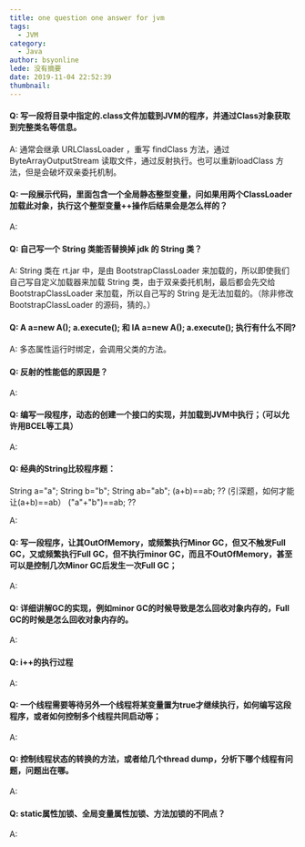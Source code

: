 ```yaml
---
title: one question one answer for jvm
tags:
  - JVM
category:
  - Java
author: bsyonline
lede: 没有摘要
date: 2019-11-04 22:52:39
thumbnail:
---
```




#### Q: 写一段将目录中指定的.class文件加载到JVM的程序，并通过Class对象获取到完整类名等信息。

A: 通常会继承 URLClassLoader ，重写 findClass 方法，通过 ByteArrayOutputStream 读取文件，通过反射执行。也可以重新loadClass 方法，但是会破坏双亲委托机制。

#### Q: 一段展示代码，里面包含一个全局静态整型变量，问如果用两个ClassLoader加载此对象，执行这个整型变量++操作后结果会是怎么样的？

A:  

#### Q: 自己写一个 String 类能否替换掉 jdk 的 String 类？

A: String 类在 rt.jar 中，是由 BootstrapClassLoader 来加载的，所以即使我们自己写自定义加载器来加载 String 类，由于双亲委托机制，最后都会先交给 BootstrapClassLoader 来加载，所以自己写的 String 是无法加载的。（除非修改 BootstrapClassLoader 的源码，猜的。）

#### Q: A a=new A(); a.execute(); 和 IA a=new A(); a.execute(); 执行有什么不同?

A: 多态属性运行时绑定，会调用父类的方法。

#### Q: 反射的性能低的原因是？

A: 

#### Q: 编写一段程序，动态的创建一个接口的实现，并加载到JVM中执行；（可以允许用BCEL等工具）

A:

#### Q: 经典的String比较程序题：

   String a="a";
   String b="b";
   String ab="ab";
   (a+b)==ab;  ??  (引深题，如何才能让(a+b)==ab）
   ("a"+"b")==ab; ?? 

A:

#### Q: 写一段程序，让其OutOfMemory，或频繁执行Minor GC，但又不触发Full GC，又或频繁执行Full GC，但不执行minor GC，而且不OutOfMemory，甚至可以是控制几次Minor GC后发生一次Full GC；

A: 

#### Q: 详细讲解GC的实现，例如minor GC的时候导致是怎么回收对象内存的，Full GC的时候是怎么回收对象内存的。

A: 

#### Q: i++的执行过程

A: 

#### Q: 一个线程需要等待另外一个线程将某变量置为true才继续执行，如何编写这段程序，或者如何控制多个线程共同启动等；

A: 

#### Q: 控制线程状态的转换的方法，或者给几个thread dump，分析下哪个线程有问题，问题出在哪。

A: 

#### Q: static属性加锁、全局变量属性加锁、方法加锁的不同点？

A: 